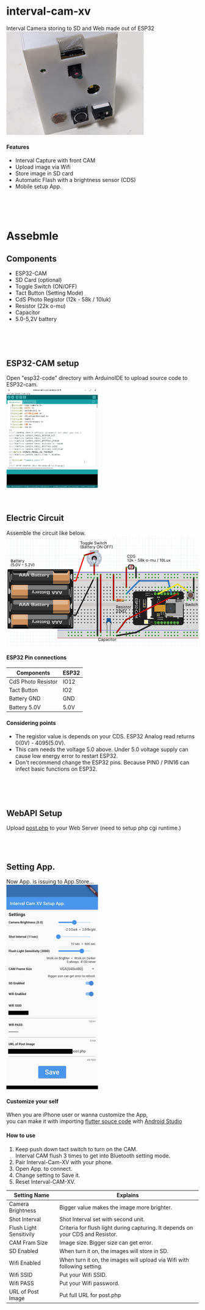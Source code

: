 # interval-cam-xv
Interval Camera storing to SD and Web made out of ESP32<br />
<img src="readme/interval-cam-xv.jpg" width="360" />

#### Features
 - Interval Capture with front CAM
 - Upload image via Wifi
 - Store image in SD card
 - Automatic Flash with a brightness sensor (CDS)
 - Mobile setup App.
<br />
<br />
<br />

# Assebmle
## Components
 - ESP32-CAM
 - SD Card (optional)
 - Toggle Switch (ON/OFF)
 - Tact Button (Setting Mode)
 - CdS Photo Registor (12k - 58k / 10luk)
 - Resistor (22k o-mu)
 - Capacitor
 - 5.0-5,2V battery
<br />
<br />
<br />

## ESP32-CAM setup
Open "esp32-code" directory with ArduinoIDE to upload source code to ESP32-cam.<br />
<img src="readme/arduinoIDE.png" width="240" />
<br />
<br />
<br />

## Electric Circuit
Assemble the circuit like below. <br />
<img src="readme/circuit.png" width="600" />

#### ESP32 Pin connections

| Components                 | ESP32      |  
| -------------------------- | ---------- | 
| CdS Photo Resistor         | IO12       | 
| Tact Button                | IO2        | 
| Battery GND                | GND        | 
| Battery 5.0V               | 5.0V       | 

#### Considering points
- The registor value is depends on your CDS. ESP32 Analog read returns 0(0V) - 4095(5.0V).
- This cam needs the voltage 5.0 above. Under 5.0 voltage supply can cause low energy error to restart ESP32.
- Don't recommend change the ESP32 pins. Because PIN0 / PIN16 can infect basic functions on ESP32.
<br />
<br />
<br />

## WebAPI Setup
Upload [post.php](https://github.com/koyaaaaaan/interval-cam-xv/tree/main/web) to your Web Server (need to setup php cgi runtime.)<br />
<br />
<br />
<br />

## Setting App. 
Now App. is issuing to App.Store... <br />
<img src="readme/mobile-app.jpg" width="240" /><br />

#### Customize your self
When you are iPhone user or wanna customize the App, <br />
you can make it with importing [flutter souce code](https://github.com/koyaaaaaan/interval-cam-xv/tree/main/interval_cam_xv) with [Android Studio](https://developer.android.com/studio)

#### How to use
1. Keep push down tact switch to turn on the CAM.<br />
   Interval CAM flush 3 times to get into Bluetooth setting mode.<br />
2. Pair Interval-Cam-XV with your phone.
3. Open App. to connect.
4. Change setting to Save it.
5. Reset Interval-CAM-XV.

| Setting Name            | Explains                                                                        | 
| ----------------------- | ------------------------------------------------------------------------------- | 
| Camera Brightness       | Bigger value makes the image more brighter.                                     | 
| Shot Interval           | Shot Interval set with second unit.                                             | 
| Flush Light Sensitivily | Criteria for flush light during capturing. It depends on your CDS and Resistor. | 
| CAM Fram Size           | Image size. Bigger size can get error.                                          | 
| SD Enabled              | When turn it on, the images will store in SD.                                   | 
| Wifi Enabled            | When turn it on, the images will upload via Wifi with following setting.        | 
| Wifi SSID               | Put your Wifi SSID.                                                             | 
| Wifi PASS               | Put your Wifi password.                                                         | 
| URL of Post Image       | Put full URL for post.php                                                       | 



